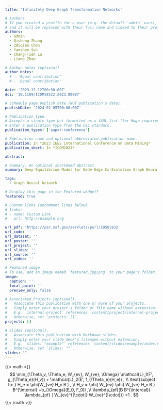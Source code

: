 ```yaml
---
title: 'Infinitely Deep Graph Transformation Networks'

# Authors
# If you created a profile for a user (e.g. the default `admin` user), write the username (folder name) here
# and it will be replaced with their full name and linked to their profile.
authors:
  - admin
  - Qisheng Zhang
  - ZHiqian Chen
  - Yanshen Sun
  - Chang-Tien Lu
  - Liang Zhao

# Author notes (optional)
author_notes:
  # - 'Equal contribution'
  # - 'Equal contribution'

date: '2023-12-12T00:00:00Z'
doi: '10.1109/ICDM58522.2023.00087'

# Schedule page publish date (NOT publication's date).
publishDate: '2024-02-05T00:00:00Z'

# Publication type.
# Accepts a single type but formatted as a YAML list (for Hugo requirements).
# Enter a publication type from the CSL standard.
publication_types: ['paper-conference']

# Publication name and optional abbreviated publication name.
publication: In *2023 IEEE International Conference on Data Mining*
publication_short: In *ICDM2023*

abstract: 

# Summary. An optional shortened abstract.
summary: Deep Equilibrium Model for Node-Edge Co-Evolution Graph Neural Network

tags:
  - Graph Neural Network

# Display this page in the Featured widget?
featured: true

# Custom links (uncomment lines below)
# links:
# - name: Custom Link
#   url: http://example.org

url_pdf: 'https://par.nsf.gov/servlets/purl/10505932'
url_code: ''
url_dataset: ''
url_poster: ''
url_project: ''
url_slides: ''
url_source: ''
url_video: ''

# Featured image
# To use, add an image named `featured.jpg/png` to your page's folder.
image:
  caption: ''
  focal_point: ''
  preview_only: false

# Associated Projects (optional).
#   Associate this publication with one or more of your projects.
#   Simply enter your project's folder or file name without extension.
#   E.g. `internal-project` references `content/project/internal-project/index.md`.
#   Otherwise, set `projects: []`.
projects: []

# Slides (optional).
#   Associate this publication with Markdown slides.
#   Simply enter your slide deck's filename without extension.
#   E.g. `slides: "example"` references `content/slides/example/index.md`.
#   Otherwise, set `slides: ""`.
slides: ""
---
```


<!-- {{% callout note %}}
Click the _Cite_ button above to demo the feature to enable visitors to import publication metadata into their reference management software.
{{% /callout %}}

{{% callout note %}}
Create your slides in Markdown - click the _Slides_ button to check out the example.
{{% /callout %}} -->

{{< math >}}
$$
\min_{\Theta_v, \Theta_e, W_{ev}, W_{ve}, \Omega}  \mathcal{L}_1(F', g_{\Theta_e}(H_v)) + \mathcal{L}_2(E', f_{\Theta_e}(H_e)) , \\
 \text{subject to: }  H_e = \phi(W_{ve}     H_v B  ) , \\
 H_v = \phi( W_{ev} \phi( W_{ve} H_v B ) B^{\intercal} +b_{\Omega}(E_0, F_0)) ,\\
 \lambda_{pf}(B B^{\intercal}) \lambda_{pf} ( W_{ev}^{|\cdot|} W_{ve}^{|\cdot|}) <1 .
$$
{{< /math >}}